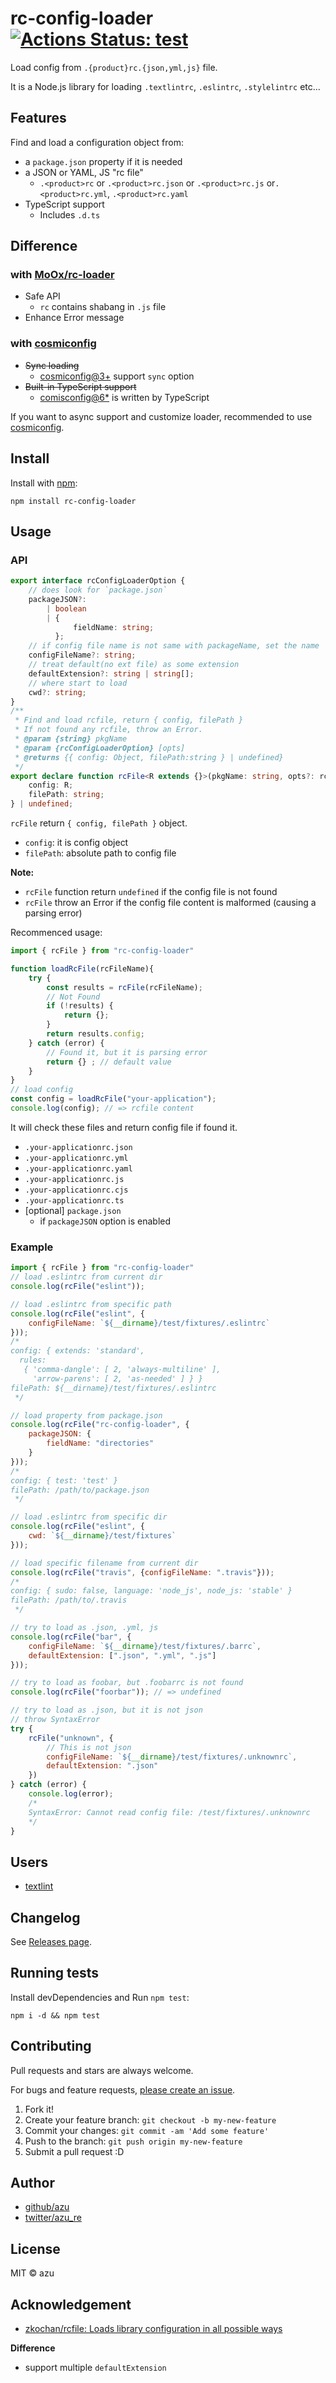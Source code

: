 # rc-config-loader [![Actions Status: test](https://github.com/azu/rc-config-loader/workflows/test/badge.svg)](https://github.com/azu/rc-config-loader/actions?query=workflow%3A"test")

Load config from `.{product}rc.{json,yml,js}` file.

It is a Node.js library for loading `.textlintrc`, `.eslintrc`, `.stylelintrc` etc...

## Features

Find and load a configuration object from:

- a `package.json` property if it is needed
- a JSON or YAML, JS "rc file"
    - `.<product>rc` or `.<product>rc.json` or `.<product>rc.js` or`.<product>rc.yml`, `.<product>rc.yaml`
- TypeScript support
    - Includes `.d.ts`

## Difference

### with [MoOx/rc-loader](https://github.com/MoOx/rc-loader "MoOx/rc-loader")

- Safe API
    - `rc` contains shabang in `.js` file
- Enhance Error message

### with [cosmiconfig](https://github.com/davidtheclark/cosmiconfig "cosmiconfig")

- <del>Sync loading</del>
    - [cosmiconfig@3+](https://github.com/davidtheclark/cosmiconfig/blob/master/CHANGELOG.md#300) support `sync` option
- <del>Built-in TypeScript support</del>
    - [comisconfig@6*](https://github.com/davidtheclark/cosmiconfig/blob/master/CHANGELOG.md#600) is written by TypeScript

If you want to async support and customize loader, recommended to use [cosmiconfig](https://github.com/davidtheclark/cosmiconfig).

## Install

Install with [npm](https://www.npmjs.com/):

    npm install rc-config-loader

## Usage

### API

```ts
export interface rcConfigLoaderOption {
    // does look for `package.json`
    packageJSON?:
        | boolean
        | {
              fieldName: string;
          };
    // if config file name is not same with packageName, set the name
    configFileName?: string;
    // treat default(no ext file) as some extension
    defaultExtension?: string | string[];
    // where start to load
    cwd?: string;
}
/**
 * Find and load rcfile, return { config, filePath }
 * If not found any rcfile, throw an Error.
 * @param {string} pkgName
 * @param {rcConfigLoaderOption} [opts]
 * @returns {{ config: Object, filePath:string } | undefined}
 */
export declare function rcFile<R extends {}>(pkgName: string, opts?: rcConfigLoaderOption): {
    config: R;
    filePath: string;
} | undefined;

```

`rcFile` return `{ config, filePath }` object.

- `config`: it is config object
- `filePath`: absolute path to config file

**Note:**
 
- `rcFile` function return `undefined` if the config file is not found
- `rcFile` throw an Error if the config file content is malformed (causing a parsing error)

Recommenced usage:

```js
import { rcFile } from "rc-config-loader"

function loadRcFile(rcFileName){
    try {
        const results = rcFile(rcFileName);
        // Not Found
        if (!results) {
            return {};
        }
        return results.config;
    } catch (error) {
        // Found it, but it is parsing error
        return {} ; // default value
    }
}
// load config
const config = loadRcFile("your-application");
console.log(config); // => rcfile content
```

It will check these files and return config file if found it.

- `.your-applicationrc.json`
- `.your-applicationrc.yml`
- `.your-applicationrc.yaml`
- `.your-applicationrc.js`
- `.your-applicationrc.cjs`
- `.your-applicationrc.ts`
- [optional] `package.json`
  - if `packageJSON` option is enabled

### Example

```js
import { rcFile } from "rc-config-loader"
// load .eslintrc from current dir
console.log(rcFile("eslint"));

// load .eslintrc from specific path
console.log(rcFile("eslint", {
    configFileName: `${__dirname}/test/fixtures/.eslintrc`
}));
/*
config: { extends: 'standard',
  rules:
   { 'comma-dangle': [ 2, 'always-multiline' ],
     'arrow-parens': [ 2, 'as-needed' ] } }
filePath: ${__dirname}/test/fixtures/.eslintrc
 */

// load property from package.json
console.log(rcFile("rc-config-loader", {
    packageJSON: {
        fieldName: "directories"
    }
}));
/*
config: { test: 'test' }
filePath: /path/to/package.json
 */

// load .eslintrc from specific dir
console.log(rcFile("eslint", {
    cwd: `${__dirname}/test/fixtures`
}));

// load specific filename from current dir
console.log(rcFile("travis", {configFileName: ".travis"}));
/*
config: { sudo: false, language: 'node_js', node_js: 'stable' }
filePath: /path/to/.travis
 */

// try to load as .json, .yml, js
console.log(rcFile("bar", {
    configFileName: `${__dirname}/test/fixtures/.barrc`,
    defaultExtension: [".json", ".yml", ".js"]
}));

// try to load as foobar, but .foobarrc is not found
console.log(rcFile("foorbar")); // => undefined

// try to load as .json, but it is not json
// throw SyntaxError
try {
    rcFile("unknown", {
        // This is not json
        configFileName: `${__dirname}/test/fixtures/.unknownrc`,
        defaultExtension: ".json"
    })
} catch (error) {
    console.log(error);
    /*
    SyntaxError: Cannot read config file: /test/fixtures/.unknownrc
    */
}
```

## Users

- [textlint](https://github.com/textlint/textlint "textlint")

## Changelog

See [Releases page](https://github.com/azu/rc-config-loader/releases).

## Running tests

Install devDependencies and Run `npm test`:

    npm i -d && npm test

## Contributing

Pull requests and stars are always welcome.

For bugs and feature requests, [please create an issue](https://github.com/azu/rc-config-loader/issues).

1. Fork it!
2. Create your feature branch: `git checkout -b my-new-feature`
3. Commit your changes: `git commit -am 'Add some feature'`
4. Push to the branch: `git push origin my-new-feature`
5. Submit a pull request :D

## Author

- [github/azu](https://github.com/azu)
- [twitter/azu_re](https://twitter.com/azu_re)

## License

MIT © azu

## Acknowledgement

- [zkochan/rcfile: Loads library configuration in all possible ways](https://github.com/zkochan/rcfile "zkochan/rcfile: Loads library configuration in all possible ways")

**Difference**

- support multiple `defaultExtension`  
